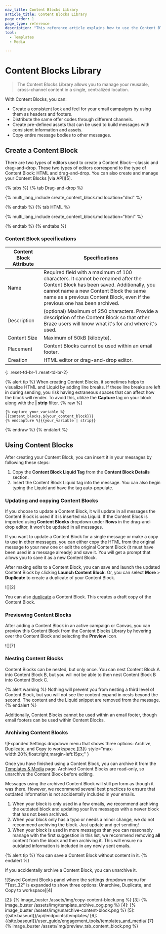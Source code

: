 ```yaml
---
nav_title: Content Blocks Library
article_title: Content Blocks Library
page_order: 1
page_type: reference
description: "This reference article explains how to use the Content Blocks Library to manage your reusable, cross-channel content in a single, centralized location."
tool: 
  - Templates
  - Media

---
```


# Content Blocks Library

> The Content Blocks Library allows you to manage your reusable, cross-channel content in a single, centralized location.

With Content Blocks, you can:

- Create a consistent look and feel for your email campaigns by using them as headers and footers.
- Distribute the same offer codes through different channels.
- Create pre-defined assets that can be used to build messages with consistent information and assets.
- Copy entire message bodies to other messages.

## Create a Content Block

There are two types of editors used to create a Content Block—classic and drag-and-drop. These two types of editors correspond to the type of Content Block: HTML and drag-and-drop. You can also create and manage your Content Blocks [via API][5].

{% tabs %}
{% tab Drag-and-drop %}

{% multi_lang_include create_content_block.md location="dnd" %}

{% endtab %}
{% tab HTML %}

{% multi_lang_include create_content_block.md location="html" %}

{% endtab %}
{% endtabs %}

### Content Block specifications

| Content Block Attribute | Specifications |
|---|---|
| Name | Required field with a maximum of 100 characters. It cannot be renamed after the Content Block has been saved. Additionally, you cannot name a new Content Block the same name as a previous Content Block, even if the previous one has been archived. |
| Description | (optional) Maximum of 250 characters. Provide a description of the Content Block so that other Braze users will know what it's for and where it's used. |
| Content Size | Maximum of 50kB (kilobyte). |
| Placement | Content Blocks cannot be used within an email footer. |
| Creation | HTML editor or drag-and-drop editor. |
{: .reset-td-br-1 .reset-td-br-2}

{% alert tip %}
When creating Content Blocks, it sometimes helps to visualize HTML and Liquid by adding line breaks. If these line breaks are left in during sending, you risk having extraneous spaces that can affect how the block will render. To avoid this, utilize the **Capture** tag on your block along with the **&#124; strip** filter. 
{% raw %}
```
{% capture your_variable %}
{{content_blocks.${your_content_block}}}
{% endcapture %}{{your_variable | strip}}
```
{% endraw %}
{% endalert %}

## Using Content Blocks

After creating your Content Block, you can insert it in your messages by following these steps: 

1. Copy the **Content Block Liquid Tag** from the **Content Block Details** section.
2. Insert the Content Block Liquid tag into the message. You can also begin typing the Liquid and have the tag auto-populate.

### Updating and copying Content Blocks

If you choose to update a Content Block, it will update in all messages the Content Block is used if it is inserted via Liquid. If the Content Block is imported using **Content Blocks** dropdown under **Rows** in the drag-and-drop editor, it won't be updated in all messages.

If you want to update a Content Block for a single message or make a copy to use in other messages, you can either copy the HTML from the original message to your new one or edit the original Content Block (it must have been used in a message already) and save it. You will get a prompt that allows you to save it as a new Content Block.

After making edits to a Content Block, you can save and launch the updated Content Block by clicking **Launch Content Block**. Or, you can select **More** > **Duplicate** to create a duplicate of your Content Block.

![][2]

You can also [duplicate]({{site.baseurl}}/user_guide/engagement_tools/templates_and_media/duplicate/) a Content Block. This creates a draft copy of the Content Block.

### Previewing Content Blocks

After adding a Content Block in an active campaign or Canvas, you can preview this Content Block from the Content Blocks Library by hovering over the Content Block and selecting the <i class="fa fa-eye preview-icon"></i> **Preview** icon.

![][7]

### Nesting Content Blocks

Content Blocks can be nested, but only once. You can nest Content Block A into Content Block B, but you will not be able to then nest Content Block B into Content Block C.

{% alert warning %}
Nothing will prevent you from nesting a third level of Content Block, but you will not see the content expand in nests beyond the second. The content and the Liquid snippet are removed from the message.
{% endalert %}

Additionally, Content Blocks cannot be used within an email footer, though email footers can be used within Content Blocks.

### Archiving Content Blocks

![Expanded Settings dropdown menu that shows three options: Archive, Duplicate, and Copy to workspace.][3]{: style="max-width:20%;float:right;margin-left:15px;" }

Once you have finished using a Content Block, you can archive it from the [Templates & Media]({{site.baseurl}}/user_guide/engagement_tools/templates_and_media/archive/) page. Archived Content Blocks are read-only, so unarchive the Content Block before editing.

Messages using the archived Content Block will still perform as though it was there. However, we recommend several best practices to ensure that outdated information is not accidentally included in your emails.

1. When your block is only used in a few emails, we recommend archiving the outdated block and updating your live messages with a newer block that has not been archived.
2. When your block only has a typo or needs a minor change, we do not recommend archiving the block. Just update and get sending!
3. When your block is used in more messages than you can reasonably manage with the first suggestion in this list, we recommend removing **all** content from the block and then archiving it. This will ensure no outdated information is included in any newly sent emails.

{% alert tip %}
You can save a Content Block without content in it.
{% endalert %}

If you accidentally archive a Content Block, you can unarchive it.

![Saved Content Blocks panel where the settings dropdown menu for "Test_32" is expanded to show three options: Unarchive, Duplicate, and Copy to workspace][4]

[2]: {% image_buster /assets/img/copy-content-block.png %}
[3]: {% image_buster /assets/img/template_archive_cog.png %}
[4]: {% image_buster /assets/img/unarchive-content-block.png %}
[5]: {{site.baseurl}}/api/endpoints/templates/
[6]: {{site.baseurl}}/user_guide/engagement_tools/templates_and_media/
[7]: {% image_buster /assets/img/preview_tab_content_block.png %}